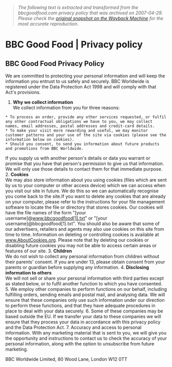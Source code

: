 > *The following text is extracted and transformed from the bbcgoodfood.com privacy policy that was archived on 2007-04-29. Please check the [original snapshot on the Wayback Machine](https://web.archive.org/web/20070429095422id_/http%3A//www.bbcgoodfood.com/content/privacy) for the most accurate reproduction.*

# BBC Good Food | Privacy policy

## BBC Good Food Privacy Policy

We are committed to protecting your personal information and will keep the information you entrust to us safely and securely. BBC Worldwide is registered under the Data Protection Act 1998 and will comply with that Act's provisions.

  1. **Why we collect information**  
We collect information from you for three reasons:  

    * To process an order, provide any other services requested, or fulfil any other contractual obligations we have to you, we may collect names, email addresses, postal addresses and credit-card details.
    * To make your visit more rewarding and useful, we may monitor customer patterns and your use of the site via cookies (please see the information below on cookies).
    * Should you consent, to send you information about future products and promotions from BBC Worldwide.
If you supply us with another person's details or data you warrant or promise that you have that person's permission to give us that information. We will only use those details to contact them for that immediate purpose. 
  2. **Cookies**  
We may also store information about you using cookies (files which are sent by us to your computer or other access device) which we can access when you visit our site in future. We do this so we can automatically recognise you come back to the site.If you want to delete any cookies that are already on your computer, please refer to the instructions for your file management software to locate the file or directory that stores cookies. Our cookies will have the file names of the form "[your username]@www.bbcgoodfood[1].txt" or "[your username]@bbcgoodfood[1].txt". You should also be aware that some of our advertisers, retailers and agents may also use cookies on this site from time to time. Information on deleting or controlling cookies is available at www.AboutCookies.org. Please note that by deleting our cookies or disabling future cookies you may not be able to access certain areas or features of our site. 
  3. **Children**  
We do not wish to collect any personal information from children without their parents' consent. If you are under 13, please obtain consent from your parents or guardian before supplying any information. 
  4. **Disclosing information to others**  
We will not sell or share your personal information with third parties except as stated below, or to fulfil another function to which you have consented. 
  5. We employ other companies to perform functions on our behalf, including fulfilling orders, sending emails and postal mail, and analysing data. We will ensure that these companies only use such information under our direction to perform these functions, and that they have adequate procedures in place to deal with your data securely. 
  6. Some of these companies may be based outside the EU. If we transfer your data to these companies we will ensure that they process your data in accordance with this privacy policy and the Data Protection Act. 
  7. Accuracy and access to personal information. With any marketing material that is sent to you, we will give you the opportunity and instructions to contact us to check the accuracy of your personal information, along with the option to unsubscribe from future marketing. 



BBC Worldwide Limited, 80 Wood Lane, London W12 0TT 
